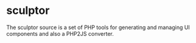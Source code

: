 # sculptor
The sculptor source is a set of PHP tools for generating and managing UI components and also a PHP2JS converter.
